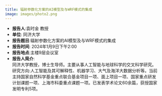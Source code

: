 ```yaml
---
title: 辐射参数化方案的AI模型及与WRF模式的集成
image: images/photo2.png
---
```

- **报告人**:袁时金 教授  
- **单位**: 同济大学  
- **报告题目**:辐射参数化方案的AI模型及与WRF模式的集成  
- **报告时间**: 2024年1月9日下午2:00  
- **报告地点**:主楼9层会议室  
- **报告人简介**:  
同济大学教授，博士生导师。主要从事人工智能与地球科学的交叉科学研究。研究方向:人工智能及其可解释性、机器学习、大气及海洋大数据分析等。当前主持国家自然科学基金重点联合基金项目一项、面上项目一项、国家重点研发计划课题一项、上海市科委重点课题一项。已发表学术论文60余篇，获授国家发明专利5项。